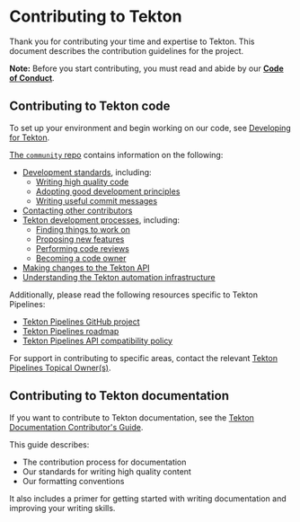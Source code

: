 # Contributing to Tekton

Thank you for contributing your time and expertise to Tekton. This
document describes the contribution guidelines for the project.

**Note:** Before you start contributing, you must read and abide by our **[Code of Conduct](./code-of-conduct.md)**.


## Contributing to Tekton code

To set up your environment and begin working on our code, see [Developing for Tekton](./DEVELOPMENT.md).

[The `community` repo](https://github.com/tektoncd/community) contains information on the following:

- [Development standards](https://github.com/tektoncd/community/blob/main/standards.md), including:
  - [Writing high quality code](https://github.com/tektoncd/community/blob/main/standards.md#coding-standards)
  - [Adopting good development principles](https://github.com/tektoncd/community/blob/main/standards.md#principles)
  - [Writing useful commit messages](https://github.com/tektoncd/community/blob/main/standards.md#commit-messages)
- [Contacting other contributors](https://github.com/tektoncd/community/blob/main/contact.md)
- [Tekton development processes](https://github.com/tektoncd/community/blob/main/process.md), including:
  - [Finding things to work on](https://github.com/tektoncd/community/blob/main/process.md#finding-something-to-work-on)
  - [Proposing new features](https://github.com/tektoncd/community/blob/main/process.md#proposing-features)
  - [Performing code reviews](https://github.com/tektoncd/community/blob/main/process.md#reviews)
  - [Becoming a code owner](https://github.com/tektoncd/community/blob/main/process.md#owners)
- [Making changes to the Tekton API](api_compatibility_policy.md#approving-api-changes)
- [Understanding the Tekton automation infrastructure](https://github.com/tektoncd/plumbing)

Additionally, please read the following resources specific to Tekton Pipelines:

- [Tekton Pipelines GitHub project](https://github.com/orgs/tektoncd/projects/3)
- [Tekton Pipelines roadmap](roadmap.md)
- [Tekton Pipelines API compatibility policy](api_compatibility_policy.md)

For support in contributing to specific areas, contact the relevant [Tekton Pipelines Topical Owner(s)](topical-ownership.md). 

## Contributing to Tekton documentation

If you want to contribute to Tekton documentation, see the
[Tekton Documentation Contributor's Guide](https://github.com/tektoncd/website/blob/main/content/en/doc-con-main.md).

This guide describes:
- The contribution process for documentation
- Our standards for writing high quality content
- Our formatting conventions

It also includes a primer for getting started with writing documentation and improving your writing skills.
